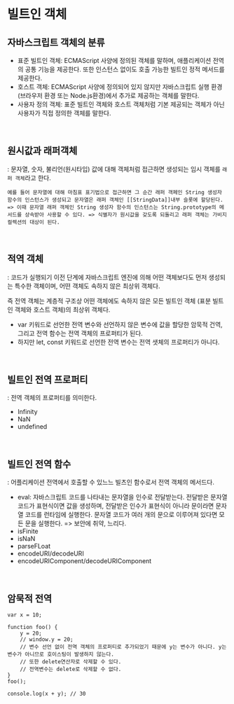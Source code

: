 # 빌트인 객체

## 자바스크립트 객체의 분류

- 표준 빌트인 객체: ECMAScript 사양에 정의된 객체를 말하며, 애플리케이션 전역의 공통 기능을 제공한다. 또한 인스턴스 없이도 호출 가능한 빌트인 정적 메서드를 제공한다.
- 호스트 객체: ECMAScript 사양에 정의되어 있지 않지만 자바스크립트 실행 환경 (브라우저 환경 또는 Node.js환경)에서 추가로 제공하는 객체를 말한다.
- 사용자 정의 객체: 표준 빌트인 객체와 호스트 객체처럼 기본 제공되는 객체가 아닌 사용자가 직접 정의한 객체를 말한다.

<br/>

## 원시값과 래퍼객체

: 문자열, 숫자, 불리언(원시타입) 값에 대해 객체처럼 접근하면 생성되는 임시 객체를 `래퍼 객체`라고 한다.

```
예를 들어 문자열에 대해 마침표 표기법으로 접근하면 그 순간 래퍼 객페인 String 생성자 함수의 인스턴스가 생성되고 문자열은 래퍼 객체인 [[StringData]]내부 슬롯에 할당된다. => 이때 문자열 래퍼 객체인 String 생성자 함수의 인스턴스는 String.prototype의 메서드를 상속받아 사용할 수 있다. => 식별자가 원시값을 갖도록 되돌리고 래퍼 객체는 가비지 컬렉션의 대상이 된다.
```

<br/>

## 적역 객체

: 코드가 실행되기 이전 단계에 자바스크립트 엔진에 의해 어떤 객체보다도 먼저 생성되는 특수한 객체이며, 어떤 객체도 속하지 않은 최상위 객체다.

즉 전역 객체는 계층적 구조상 어떤 객체에도 속하지 않은 모든 빌트인 객체 (표분 빌트인 객체와 호스트 객체)의 최상위 객체다.

- var 키워드로 선언한 전역 변수와 선언하지 않은 변수에 값을 할당한 암묵적 건역, 그리고 전역 함수는 전역 객체의 프로퍼티가 된다.
- 하지만 let, const 키워드로 선언한 전역 변수는 전역 샛체의 프로퍼티가 아니다.

<br/>

## 빌트인 전역 프로퍼티

: 전역 객체의 프로퍼티를 의미한다.

- Infinity
- NaN
- undefined

<br/>

## 빌트인 전역 함수

: 어플리케이션 전역에서 호출할 수 있느느 빌츠인 함수로서 전역 객체의 메서드다.

- eval: 자바스크립트 코드를 나타내는 문자열을 인수로 전달받는다. 전달받은 문자열 코드가 표현식이면 값을 생성하며, 전달받은 인수가 표현식이 아니라 문이라면 문자열 코드를 런타임에 실행한다. 문자열 코드가 여러 개의 문으로 이루어져 있다면 모든 문을 실행한다. => 보안에 취약, 느리다.
- isFinite
- isNaN
- parseFLoat
- encodeURI/decodeURI
- encodeURIComponent/decodeURIComponent

<br/>

## 암묵적 전역

```
var x = 10;

function foo() {
    y = 20;
    // window.y = 20;
    // 변수 선언 없이 전역 객체의 프로퍼티로 추가되었기 때문에 y는 변수가 아니다. y는 변수가 아니므로 호이스팅이 발생하지 않는다.
    // 또한 delete연산자로 삭제할 수 있다.
    // 전역변수는 delete로 삭제할 수 없다.
}
foo();

console.log(x + y); // 30
```
